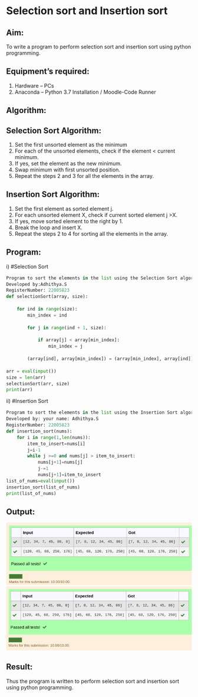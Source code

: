 # Selection sort and Insertion sort
## Aim:
To write a program to perform selection sort and insertion sort using python programming.
## Equipment’s required:
1.	Hardware – PCs
2.	Anaconda – Python 3.7 Installation / Moodle-Code Runner
## Algorithm:
## Selection Sort Algorithm:
1.	Set the first unsorted element as the minimum
2.	For each of the unsorted elements, check if the element < current minimum.
3.	If yes, set the element as the new minimum.
4.	Swap minimum with first unsorted position.
5.	Repeat the steps 2 and 3 for all the elements in the array.
## Insertion Sort Algorithm:
1.	Set the first element as sorted element j.
2.	For each unsorted element X, check if current sorted element j >X.
3.	If yes, move sorted element to the right by 1.
4.	Break the loop and insert X.
5.	Repeat the steps 2 to 4 for sorting all the elements in the array.
## Program:
i)	#Selection Sort
```python
Program to sort the elements in the list using the Selection Sort algorithm.
Developed by:Adhithya.S
RegisterNumber: 22005823
def selectionSort(array, size):
    
    for ind in range(size):
        min_index = ind
 
        for j in range(ind + 1, size):
         
            if array[j] < array[min_index]:
                min_index = j
        
        (array[ind], array[min_index]) = (array[min_index], array[ind])
 
arr = eval(input())
size = len(arr)
selectionSort(arr, size)
print(arr)
```
ii)	#Insertion Sort
```python
Program to sort the elements in the list using the Insertion Sort algorithm.
Developed by: your name: Adhithya.S
RegisterNumber: 22005823
def insertion_sort(nums):
    for i in range(1,len(nums)):
        item_to_insert=nums[i]
        j=i-1
        while j >=0 and nums[j] > item_to_insert:
            nums[j+1]=nums[j]
            j-=1
            nums[j+1]=item_to_insert
list_of_nums=eval(input())
insertion_sort(list_of_nums)
print(list_of_nums)
```

## Output:
![output](/filename4.png)
![output](/filename5.png)
## Result:
Thus the program is written to perform selection sort and insertion sort using python programming.
